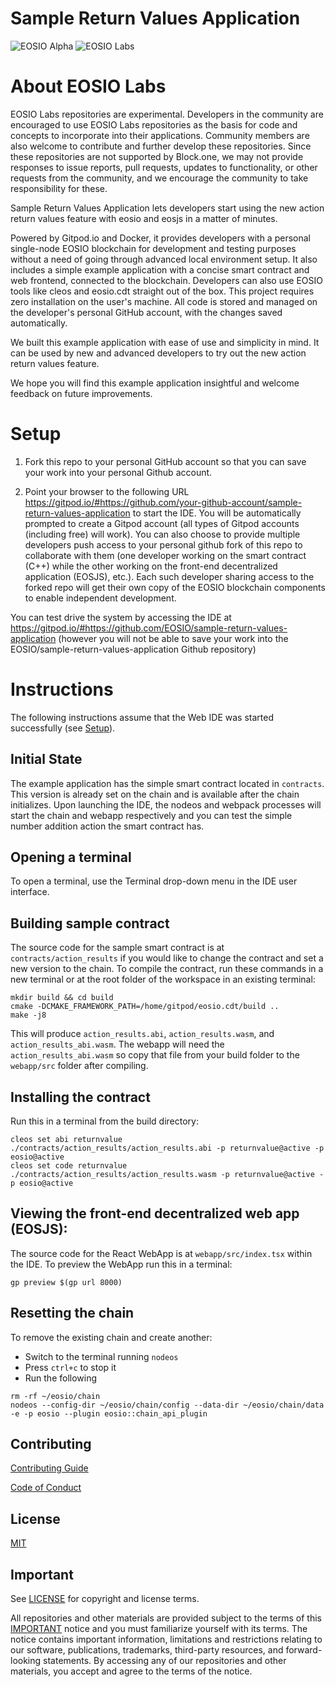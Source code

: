 # Sample Return Values Application
![EOSIO Alpha](https://img.shields.io/badge/EOSIO-Alpha-blue.svg) ![EOSIO Labs](https://img.shields.io/badge/EOSIO-Labs-5cb3ff.svg)

# About EOSIO Labs

EOSIO Labs repositories are experimental.  Developers in the community are encouraged to use EOSIO Labs repositories as the basis for code and concepts to incorporate into their applications. Community members are also welcome to contribute and further develop these repositories. Since these repositories are not supported by Block.one, we may not provide responses to issue reports, pull requests, updates to functionality, or other requests from the community, and we encourage the community to take responsibility for these.

Sample Return Values Application lets developers start using the new action return values feature with eosio and eosjs in a matter of minutes. 

Powered by Gitpod.io and Docker, it provides developers with a personal single-node EOSIO blockchain for development and testing purposes without a need of going through advanced local environment setup. It also includes a simple example application with a concise smart contract and web frontend, connected to the blockchain. Developers can also use EOSIO tools like cleos and eosio.cdt straight out of the box. This project requires zero installation on the user's machine. All code is stored and managed on the developer's personal GitHub account, with the changes saved automatically.

We built this example application with ease of use and simplicity in mind. It can be used by new and advanced developers to try out the new action return values feature.

We hope you will find this example application insightful and welcome feedback on future improvements.

# Setup

1. Fork this repo to your personal GitHub account so that you can save your work into your personal Github account.

2. Point your browser to the following URL https://gitpod.io/#https://github.com/your-github-account/sample-return-values-application to start the IDE. You will be automatically prompted to create a Gitpod account (all types of Gitpod accounts (including free) will work). You can also choose to provide multiple developers push access to your personal github fork of this repo to collaborate with them (one developer working on the smart contract (C++) while the other working on the front-end decentralized application (EOSJS), etc.). Each such developer sharing access to the forked repo will get their own copy of the EOSIO blockchain components to enable independent development.

You can test drive the system by accessing the IDE at https://gitpod.io/#https://github.com/EOSIO/sample-return-values-application (however you will not be able to save your work into the EOSIO/sample-return-values-application Github repository)

# Instructions

The following instructions assume that the Web IDE was started successfully (see [Setup](#setup)).

## Initial State

The example application has the simple smart contract located in `contracts`.  This version is already set on the chain and is available after the chain initializes.  Upon launching the IDE, the nodeos and webpack processes will start the chain and webapp respectively and you can test the simple number addition action the smart contract has. 

## Opening a terminal

To open a terminal, use the Terminal drop-down menu in the IDE user interface.

## Building sample contract

The source code for the sample smart contract is at `contracts/action_results` if you would like to change the contract and set a new version to the chain.  To compile the contract, run these commands in a new terminal or at the root folder of the workspace in an existing terminal:

```
mkdir build && cd build
cmake -DCMAKE_FRAMEWORK_PATH=/home/gitpod/eosio.cdt/build ..
make -j8 
```

This will produce `action_results.abi`, `action_results.wasm`, and `action_results_abi.wasm`.  The webapp will need the `action_results_abi.wasm` so copy that file from your build folder to the `webapp/src` folder after compiling.

## Installing the contract

Run this in a terminal from the build directory:

```
cleos set abi returnvalue ./contracts/action_results/action_results.abi -p returnvalue@active -p eosio@active
cleos set code returnvalue ./contracts/action_results/action_results.wasm -p returnvalue@active -p eosio@active
```

## Viewing the front-end decentralized web app (EOSJS):

The source code for the React WebApp is at `webapp/src/index.tsx` within the IDE. To preview the WebApp run this in a terminal:

```
gp preview $(gp url 8000)
```

## Resetting the chain

To remove the existing chain and create another:

* Switch to the terminal running `nodeos`
* Press `ctrl+c` to stop it
* Run the following

```
rm -rf ~/eosio/chain
nodeos --config-dir ~/eosio/chain/config --data-dir ~/eosio/chain/data -e -p eosio --plugin eosio::chain_api_plugin
```

## Contributing

[Contributing Guide](./CONTRIBUTING.md)

[Code of Conduct](./CONTRIBUTING.md#conduct)

## License

[MIT](./LICENSE)

## Important

See [LICENSE](./LICENSE) for copyright and license terms.

All repositories and other materials are provided subject to the terms of this [IMPORTANT](./IMPORTANT.md) notice and you must familiarize yourself with its terms.  The notice contains important information, limitations and restrictions relating to our software, publications, trademarks, third-party resources, and forward-looking statements.  By accessing any of our repositories and other materials, you accept and agree to the terms of the notice.
